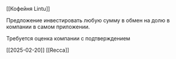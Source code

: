 [[Кофейня Lintu]]

Предложение инвестировать любую сумму в обмен на долю в компании в самом приложении.

Требуется оценка компании с подтверждением

[[2025-02-20]] [[Recca]]
